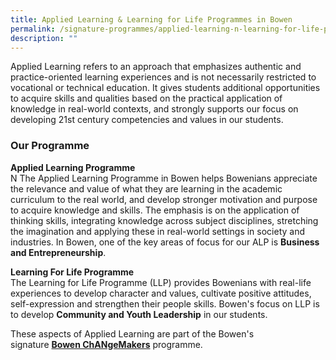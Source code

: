 ```yaml
---
title: Applied Learning & Learning for Life Programmes in Bowen
permalink: /signature-programmes/applied-learning-n-learning-for-life-programmes-in-bowen
description: ""
---
```

Applied Learning refers to an approach that emphasizes authentic and practice-oriented learning experiences and is not necessarily restricted to vocational or technical education. It gives students additional opportunities to acquire skills and qualities based on the practical application of knowledge in real-world contexts, and strongly supports our focus on developing 21st century competencies and values in our students.

### Our Programme

**Applied Learning Programme**  <br>N
The Applied Learning Programme in Bowen helps Bowenians appreciate the relevance and value of what they are learning in the academic curriculum to the real world, and develop stronger motivation and purpose to acquire knowledge and skills. The emphasis is on the application of thinking skills, integrating knowledge across subject disciplines, stretching the imagination and applying these in real-world settings in society and industries. In Bowen, one of the key areas of focus for our ALP is **Business and Entrepreneurship**.  

  

**Learning For Life Programme**<br>
The Learning for Life Programme (LLP) provides Bowenians with real-life experiences to develop character and values, cultivate positive attitudes, self-expression and strengthen their people skills. Bowen's focus on LLP is to develop **Community and Youth Leadership** in our students.

These aspects of Applied Learning are part of the Bowen's signature **[Bowen ChANgeMakers](https://moe-bowensec-staging.netlify.app//signature-programmes/bowen-changemakers)** programme.